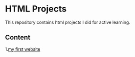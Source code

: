 # HTML Projects
This repository contains html projects I did for active learning.

## Content
1.[my first website](https://github.com/njoromichael/html-projects/tree/main/1-my-first-website)
